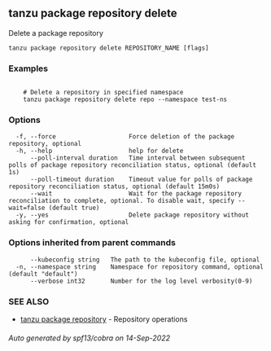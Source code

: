 ## tanzu package repository delete

Delete a package repository

```
tanzu package repository delete REPOSITORY_NAME [flags]
```

### Examples

```

    # Delete a repository in specified namespace 	
    tanzu package repository delete repo --namespace test-ns
```

### Options

```
  -f, --force                    Force deletion of the package repository, optional
  -h, --help                     help for delete
      --poll-interval duration   Time interval between subsequent polls of package repository reconciliation status, optional (default 1s)
      --poll-timeout duration    Timeout value for polls of package repository reconciliation status, optional (default 15m0s)
      --wait                     Wait for the package repository reconciliation to complete, optional. To disable wait, specify --wait=false (default true)
  -y, --yes                      Delete package repository without asking for confirmation, optional
```

### Options inherited from parent commands

```
      --kubeconfig string   The path to the kubeconfig file, optional
  -n, --namespace string    Namespace for repository command, optional (default "default")
      --verbose int32       Number for the log level verbosity(0-9)
```

### SEE ALSO

* [tanzu package repository](tanzu_package_repository.md)	 - Repository operations

###### Auto generated by spf13/cobra on 14-Sep-2022
